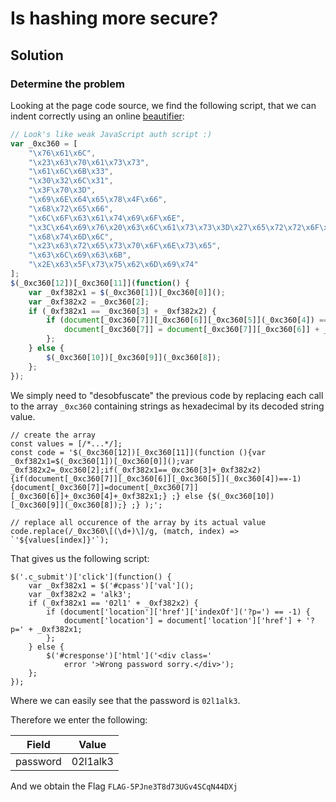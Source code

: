 # Is hashing more secure?

## Solution

### Determine the problem
Looking at the page code source, we find the following script, that we can indent correctly using an online [beautifier](http://jsbeautifier.org/):
```javascript
// Look's like weak JavaScript auth script :)
var _0xc360 = [
    "\x76\x61\x6C",
    "\x23\x63\x70\x61\x73\x73",
    "\x61\x6C\x6B\x33",
    "\x30\x32\x6C\x31",
    "\x3F\x70\x3D",
    "\x69\x6E\x64\x65\x78\x4F\x66",
    "\x68\x72\x65\x66",
    "\x6C\x6F\x63\x61\x74\x69\x6F\x6E",
    "\x3C\x64\x69\x76\x20\x63\x6C\x61\x73\x73\x3D\x27\x65\x72\x72\x6F\x72\x27\x3E\x57\x72\x6F\x6E\x67\x20\x70\x61\x73\x73\x77\x6F\x72\x64\x20\x73\x6F\x72\x72\x79\x2E\x3C\x2F\x64\x69\x76\x3E",
    "\x68\x74\x6D\x6C",
    "\x23\x63\x72\x65\x73\x70\x6F\x6E\x73\x65",
    "\x63\x6C\x69\x63\x6B",
    "\x2E\x63\x5F\x73\x75\x62\x6D\x69\x74"
];
$(_0xc360[12])[_0xc360[11]](function() {
    var _0xf382x1 = $(_0xc360[1])[_0xc360[0]]();
    var _0xf382x2 = _0xc360[2];
    if (_0xf382x1 == _0xc360[3] + _0xf382x2) {
        if (document[_0xc360[7]][_0xc360[6]][_0xc360[5]](_0xc360[4]) == -1) {
            document[_0xc360[7]] = document[_0xc360[7]][_0xc360[6]] + _0xc360[4] + _0xf382x1;
        };
    } else {
        $(_0xc360[10])[_0xc360[9]](_0xc360[8]);
    };
});
```

We simply need to "desobfuscate" the previous code by replacing each call to the array `_0xc360` containing strings as hexadecimal by its decoded string value.

```
// create the array
const values = [/*...*/];
const code = '$(_0xc360[12])[_0xc360[11]](function (){var _0xf382x1=$(_0xc360[1])[_0xc360[0]]();var _0xf382x2=_0xc360[2];if(_0xf382x1==_0xc360[3]+_0xf382x2){if(document[_0xc360[7]][_0xc360[6]][_0xc360[5]](_0xc360[4])==-1){document[_0xc360[7]]=document[_0xc360[7]][_0xc360[6]]+_0xc360[4]+_0xf382x1;} ;} else {$(_0xc360[10])[_0xc360[9]](_0xc360[8]);} ;} );';

// replace all occurence of the array by its actual value
code.replace(/_0xc360\[(\d+)\]/g, (match, index) => `'${values[index]}'`);
```

That gives us the following script:
```
$('.c_submit')['click'](function() {
    var _0xf382x1 = $('#cpass')['val']();
    var _0xf382x2 = 'alk3';
    if (_0xf382x1 == '02l1' + _0xf382x2) {
        if (document['location']['href']['indexOf']('?p=') == -1) {
            document['location'] = document['location']['href'] + '?p=' + _0xf382x1;
        };
    } else {
        $('#cresponse')['html']('<div class='
            error '>Wrong password sorry.</div>');
    };
});
```

Where we can easily see that the password is `02l1alk3`.

Therefore we enter the following:

|Field  | Value |
| ------------- | ------------- |
|password|02l1alk3|

And we obtain the Flag `FLAG-5PJne3T8d73UGv4SCqN44DXj`